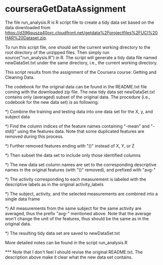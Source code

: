 courseraGetDataAssignment
=========================

The file run_analysis.R is R script file to create a tidy data set based on the data downloaded from https://d396qusza40orc.cloudfront.net/getdata%2Fprojectfiles%2FUCI%20HAR%20Dataset.zip.

To run this script file, one should set the current working directory to the root directory of the unzipped files.
Then simply run source("run_analysis.R") in R. The script will generate a tidy data file named newDataSet.txt under the same directory, i.e., the current working directory.

This script results from the assignment of the Coursera course: Getting and Cleaning Data.

The codebook for the original data can be found in the README.txt file coming with the downloaded zip file. The new tidy data set newDataSet.txt contains only (averaged) subset of the original data. The procedure (i.e., codebook for the new data set) is as following:

*) Combine the training and testing data into one data set for the X, y, and subject data

*) Find the column indices of the feature names containing "-mean" and "-std()" using the features data. Note that some duplicated features are removed during this process.

*) Further removed features ending with "()" instead of X, Y, or Z

*) Then subset the data set to include only those identified columns

*) The new data set column names are set to the corresponding descriptive names in the original features (with "()" removed), and prefixed with "avg-"

*) The activity corresponding to each measurement is labeled with the descriptive labels as in the original activity_labels

*) The subject, activity, and the selected measurements are combined into a single data frame

*) All measurements from the same subject for the same activity are averaged, thus the prefix "avg-" mentioned above.
Note that the average won't change the unit of the features, thus should be the same as in the original data.

*) The resulting tidy data set are saved to newDataSet.txt

More detailed notes can be found in the script run_analysis.R

*** Note that I don't feel I should revise the original README.txt. The description above make it clear what the new data set contains.
